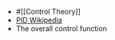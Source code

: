 - #[[Control Theory]]
- [PID Wikipedia](https://www.wikiwand.com/en/PID_controller)
- The overall control function